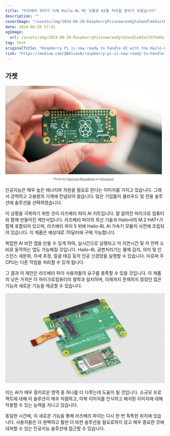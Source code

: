 ```yaml
---
title: "라즈베리 파이가 이제 Hailo-8L M2 모듈로 AI를 처리할 준비가 되었습니다"
description: ""
coverImage: "/assets/img/2024-06-20-RaspberryPiisnowreadytohandleAIwiththeHailo-8LM2module_0.png"
date: 2024-06-20 17:41
ogImage: 
  url: /assets/img/2024-06-20-RaspberryPiisnowreadytohandleAIwiththeHailo-8LM2module_0.png
tag: Tech
originalTitle: "Raspberry Pi is now ready to handle AI with the Hailo-8L M.2 module"
link: "https://medium.com/@BAlvesB/raspberry-pi-is-now-ready-to-handle-ai-with-the-hailo-8l-m-2-module-184a1e980eca"
---
```



## 가젯

![라즈베리파이](/assets/img/2024-06-20-RaspberryPiisnowreadytohandleAIwiththeHailo-8LM2module_0.png)

인공지능은 매우 높은 에너지와 자원을 필요로 한다는 이미지를 가지고 있습니다. 그래서 강력하고 고용량의 기계에 전념되어 왔습니다. 많은 기업들이 클라우드 및 전용 솔루션에 솔루션을 선택하였습니다.

이 상황을 극복하기 위한 것이 라즈베리 파이 AI 키트입니다. 잘 알려진 마이크로 컴퓨터와 함께 만들어진 제안서입니다. 라즈베리 파이의 최신 기술과 Hailo사의 M.2 HAT+가 함께 포함되어 있으며, 라즈베리 파이 5 위에 Hailo-8L AI 가속기 모듈이 사전에 조립되어 있습니다. 이 제품은 예상대로 70달러에 구매 가능합니다.

<div class="content-ad"></div>

복잡한 AI 비전 앱을 만들 수 있게 하여, 실시간으로 실행되고 저 지연시간 및 저 전력 소비로 동작하는 앱도 가능해질 것입니다. Hailo-8L 공변처리기는 물체 감지, 의미 및 인스턴스 세분화, 자세 추정, 얼굴 태깅 등의 인공 신경망을 실행할 수 있습니다. 이로써 주CPU는 다른 작업을 처리할 수 있게 됩니다.

그 결과 이 제안은 라즈베리 파이 사용자들의 요구를 충족할 수 있을 것입니다. 이 제품의 낮은 가격은 이 마이크로컴퓨터의 철학과 일치하며, 이제까지 존재하지 않았던 많은 기능과 새로운 기능을 제공할 수 있습니다.

![2024-06-20-RaspberryPiisnowreadytohandleAIwiththeHailo-8LM2module_1.png](/assets/img/2024-06-20-RaspberryPiisnowreadytohandleAIwiththeHailo-8LM2module_1.png)

이는 AI가 매우 흥미로운 영역 중 하나를 더 다루는데 도움이 될 것입니다. 소규모 프로젝트에 대해 이 솔루션이 매우 저렴하고, 이제 이미지를 인식하고 해석된 이미지에 대해 작용할 수 있는 능력을 지니고 있습니다.

<div class="content-ad"></div>

동일한 시간에, 이 새로운 기능을 통해 라즈베리 파이는 다시 한 번 독특한 위치에 있습니다. 사용자들은 더 완벽하고 훨씬 더 비싼 솔루션을 필요로하지 않고 매우 중요한 것에 대처할 수 있는 인공지능 솔루션에 접근할 수 있습니다.